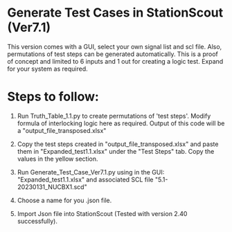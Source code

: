 # Generate Test Cases in StationScout (Ver7.1)

This version comes with a GUI, select your own signal list and scl file. 
Also, permutations of test steps can be generated automatically.
This is a proof of concept and limited to 6 inputs and 1 out for creating a logic test. Expand for your system as required. 

# Steps to follow:

1) Run Truth_Table_1.1.py to create permutations of 'test steps'. Modify formula of interlocking logic here as required. 
Output of this code will be a "output_file_transposed.xlsx"

2) Copy the test steps created in "output_file_transposed.xlsx" and paste them in "Expanded_test1.1.xlsx" under the "Test Steps" tab. Copy the values in the yellow section.

3)  Run Generate_Test_Case_Ver7.1.py using in the GUI: "Expanded_test1.1.xlsx" and associated SCL file "5.1-20230131_NUCBX1.scd"

4) Choose a name for you .json file.

5) Import Json file into StationScout (Tested with version 2.40 successfully).
